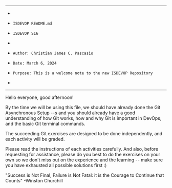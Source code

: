 **********************************************************************
*
*     ISDEVOP README.md
*     ISDEVOP S16
*     
*     Author: Christian James C. Pascasio
*     Date: March 6, 2024
*     Purpose: This is a welcome note to the new ISDEVOP Repository
*
**********************************************************************


Hello everyone, good afternoon!

By the time we will be using this file, we should have already done the Git Asynchronous Setup --s and you should already have a good understanding of how Git works, how and why Git is important in DevOps, and the basic Git terminal commands.

The succeeding Git exercises are designed to be done independently, and each activity will be graded.

Please read the instructions of each activities carefully. And also, before requesting for assistance, please do you best to do the exercises on your own so we don't miss out on the experience and the learning -- make sure you have exhausted all possible solutions first :) 

"Success is Not Final, Failure is Not Fatal: it is the Courage to Continue that Counts"
-Winston Churchill
